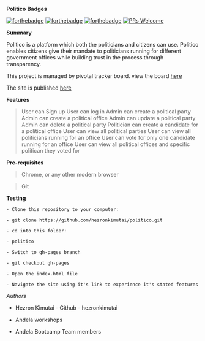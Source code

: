 **Politico**
**Badges**

[![forthebadge](https://forthebadge.com/images/badges/uses-html.svg)](https://forthebadge.com)
[![forthebadge](https://forthebadge.com/images/badges/uses-css.svg)](https://forthebadge.com)
[![forthebadge](https://forthebadge.com/images/badges/uses-js.svg)](https://forthebadge.com)
[![PRs Welcome](https://img.shields.io/badge/PRs-welcome-brightgreen.svg?style=flat-square)](http://makeapullrequest.com)

**Summary**

Politico is a platform which both the politicians and citizens can use. Politico enables citizens give their mandate to politicians running for different government offices while building trust in the process through transparency.

This project is managed by pivotal tracker board. view the board [here](https://www.pivotaltracker.com/n/projects/2242526)

The site is published [here](https://hezronkimutai.github.io/politico/index.html)


**Features**

>User can Sign up
>User can log in
>Admin can create a political party
>Admin can create a political office
>Admin can update a political party
>Admin can delete a political party
>Politician can create a candidate for a political office
>User can view all political parties
>User can view all politicians running for an office
>User can vote for only one candidate running for an office
>User can view all political offices and specific politican they voted for

**Pre-requisites**

>Chrome, or any other modern browser

>Git

**Testing**

    - Clone this repository to your computer:

    - git clone https://github.com/hezronkimutai/politico.git

    - cd into this folder:

    - politico

    - Switch to gh-pages branch

    - git checkout gh-pages

    - Open the index.html file

    - Navigate the site using it's link to experience it's stated features

*Authors*

- Hezron Kimutai - Github - hezronkimutai

- Andela workshops
- Andela Bootcamp Team members
